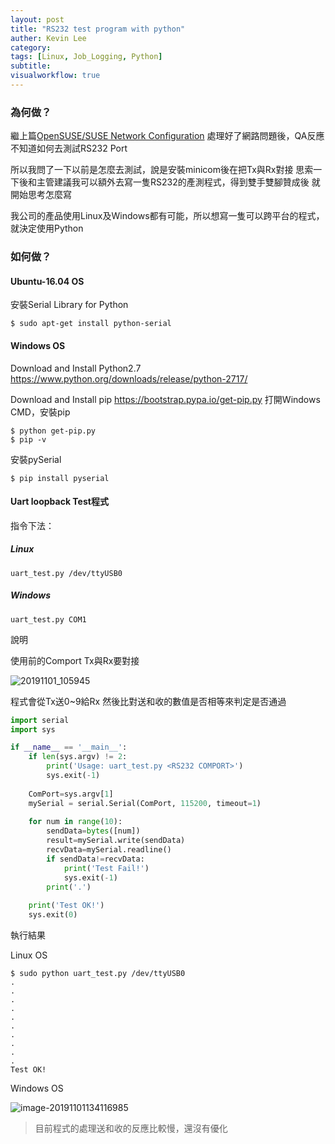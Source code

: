 ```yaml
---
layout: post
title: "RS232 test program with python"
auther: Kevin Lee
category: 
tags: [Linux, Job_Logging, Python]
subtitle:
visualworkflow: true
---
```


### 為何做？

繼上篇[OpenSUSE/SUSE Network Configuration](../opensusesuse-network-configuration)
處理好了網路問題後，QA反應不知道如何去測試RS232 Port

所以我問了一下以前是怎麼去測試，說是安裝minicom後在把Tx與Rx對接
思索一下後和主管建議我可以額外去寫一隻RS232的產測程式，得到雙手雙腳贊成後
就開始思考怎麼寫

我公司的產品使用Linux及Windows都有可能，所以想寫一隻可以跨平台的程式，就決定使用Python


### 如何做？

#### Ubuntu-16.04 OS

安裝Serial Library for Python

```
$ sudo apt-get install python-serial
```

#### Windows OS

Download and Install Python2.7
https://www.python.org/downloads/release/python-2717/

Download and Install pip
https://bootstrap.pypa.io/get-pip.py
打開Windows CMD，安裝pip

```
$ python get-pip.py
$ pip -v
```

安裝pySerial

`$ pip install pyserial`

#### Uart loopback Test程式

指令下法：

##### Linux

`uart_test.py /dev/ttyUSB0`

##### Windows

`uart_test.py COM1`

說明

使用前的Comport Tx與Rx要對接

![20191101_105945]({{site.baseurl}}/img/20191101_105945.jpg)

程式會從Tx送0~9給Rx
然後比對送和收的數值是否相等來判定是否通過

```python
import serial
import sys

if __name__ == '__main__':
	if len(sys.argv) != 2:
		print('Usage: uart_test.py <RS232 COMPORT>')
		sys.exit(-1)
		
	ComPort=sys.argv[1]
	mySerial = serial.Serial(ComPort, 115200, timeout=1)	
	
	for num in range(10):
		sendData=bytes([num])
		result=mySerial.write(sendData)
		recvData=mySerial.readline()
		if sendData!=recvData:
			print('Test Fail!')
			sys.exit(-1)
		print('.')
	
	print('Test OK!')
	sys.exit(0)
```

執行結果

Linux OS

```
$ sudo python uart_test.py /dev/ttyUSB0
.
.
.
.
.
.
.
.
.
.
Test OK!
```

Windows OS

![image-20191101134116985]({{site.baseurl}}/img/image-20191101134116985.png)

> 目前程式的處理送和收的反應比較慢，還沒有優化